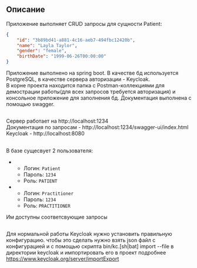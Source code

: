 ## Описание
Приложение выполняет CRUD запросы для сущности Patient:
```json
{
    "id": "3b89bd41-a881-4c16-aeb7-494fbc12420b",
    "name": "Layla Taylor",
    "gender": "female",
    "birthDate": "1999-06-26T00:00:00"
}
```
Приложение выполнено на spring boot.
В качестве бд используется PostgreSQL, в качестве сервера авторизации - Keycloak.  
В корне проекта находится папка с Postman-коллекциями для демострации работы(для всех запросов требуется авторизация) и консольное приложение для заполнения бд. Документация выполнена с помощью swagger.
## 
Сервер работает на http://localhost:1234  
Документация по запросам - http://localhost:1234/swagger-ui/index.html  
Keycloak - http://localhost:8080  
##
В базе сущесвует 2 пользователя:  
 - - Логин: `Patient`
   - Пароль: `1234`
   - Роль: `PATIENT`
    
 - - Логин: `Practitioner`
   - Пароль: `1234`
   - Роль: `PRACTITIONER`

Им доступны соответсвующие запросы
## 
Для нормальной работы Keycloak нужно установить правильную конфигурацию.
чтобы это сделать нужно взять json файл с конфигурацией и с помощью скрипта bin/kc.[sh|bat] import --file <file> в директории keycloak и импортировать его в проект
подробнее https://www.keycloak.org/server/importExport

